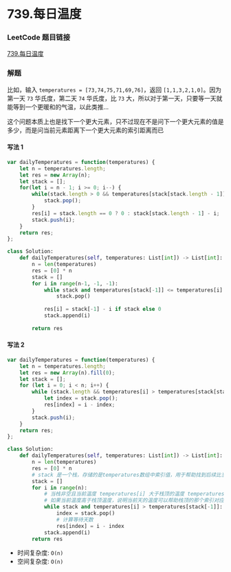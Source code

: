 # 739.每日温度

### LeetCode 题目链接

[739.每日温度](https://leetcode.cn/problems/daily-temperatures/)

### 解题

比如，输入 `temperatures = [73,74,75,71,69,76]`，返回 `[1,1,3,2,1,0]`。因为第一天 `73` 华氏度，第二天 `74` 华氏度，比 `73` 大，所以对于第一天，只要等一天就能等到一个更暖和的气温，以此类推...

这个问题本质上也是找下一个更大元素，只不过现在不是问下一个更大元素的值是多少，而是问当前元素距离下一个更大元素的索引距离而已

#### 写法 1

```js
var dailyTemperatures = function(temperatures) {
    let n = temperatures.length;
    let res = new Array(n);
    let stack = [];
    for(let i = n - 1; i >= 0; i--) {
        while(stack.length > 0 && temperatures[stack[stack.length - 1]] <= temperatures[i]) {
            stack.pop();
        }
        res[i] = stack.length == 0 ? 0 : stack[stack.length - 1] - i;
        stack.push(i);
    }
    return res;
};
```
```python
class Solution:
    def dailyTemperatures(self, temperatures: List[int]) -> List[int]:
        n = len(temperatures)
        res = [0] * n
        stack = []
        for i in range(n-1, -1, -1):
            while stack and temperatures[stack[-1]] <= temperatures[i]:
                stack.pop()
            
            res[i] = stack[-1] - i if stack else 0
            stack.append(i)
        
        return res
```

#### 写法 2

```js
var dailyTemperatures = function(temperatures) {
    let n = temperatures.length;
    let res = new Array(n).fill(0);
    let stack = [];
    for (let i = 0; i < n; i++) {
        while (stack.length && temperatures[i] > temperatures[stack[stack.length - 1]]) {
            let index = stack.pop();
            res[index] = i - index;
        }
        stack.push(i);
    }
    return res;
};
```
```python
class Solution:
    def dailyTemperatures(self, temperatures: List[int]) -> List[int]:
        n = len(temperatures)
        res = [0] * n
        # stack 是一个栈，存储的是temperatures数组中索引值，用于帮助找到后续比当前温度高的温度
        stack = []
        for i in range(n):
            # 当栈非空且当前温度 temperatures[i] 大于栈顶的温度 temperatures[stack[-1]] 时
            # 如果当前温度高于栈顶温度，说明当前天的温度可以帮助栈顶的那个索引对应的温度找到一个更高的温度
            while stack and temperatures[i] > temperatures[stack[-1]]:
                index = stack.pop()
                # 计算等待天数
                res[index] = i - index
            stack.append(i)
        return res
```
- 时间复杂度: `O(n)`
- 空间复杂度: `O(n)`